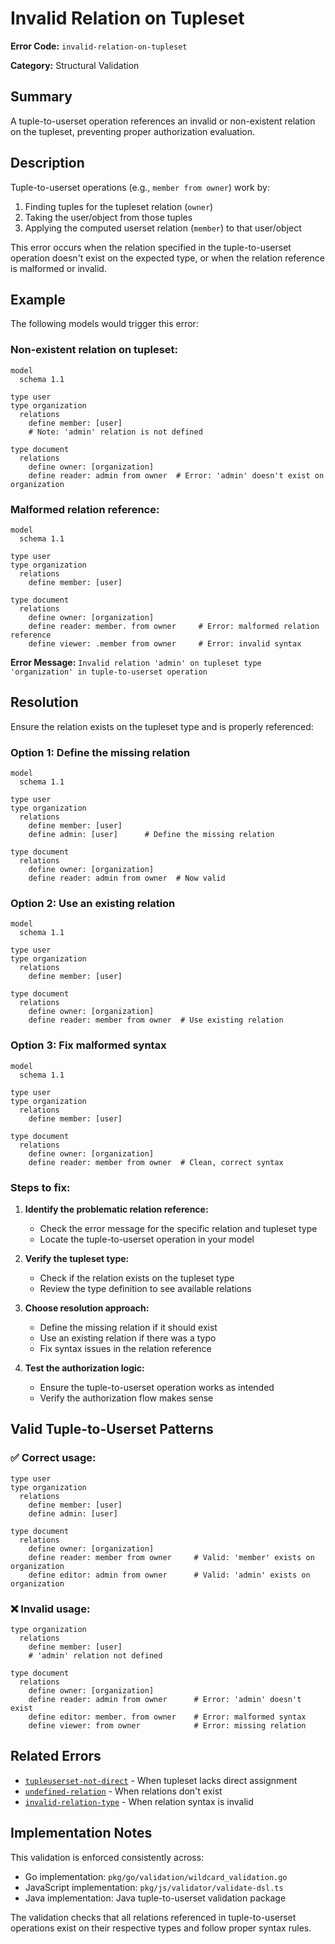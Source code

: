 # Invalid Relation on Tupleset

**Error Code:** `invalid-relation-on-tupleset`

**Category:** Structural Validation

## Summary

A tuple-to-userset operation references an invalid or non-existent relation on the tupleset, preventing proper authorization evaluation.

## Description

Tuple-to-userset operations (e.g., `member from owner`) work by:
1. Finding tuples for the tupleset relation (`owner`)
2. Taking the user/object from those tuples  
3. Applying the computed userset relation (`member`) to that user/object

This error occurs when the relation specified in the tuple-to-userset operation doesn't exist on the expected type, or when the relation reference is malformed or invalid.

## Example

The following models would trigger this error:

### Non-existent relation on tupleset:
```
model
  schema 1.1

type user
type organization
  relations
    define member: [user]
    # Note: 'admin' relation is not defined

type document
  relations
    define owner: [organization]
    define reader: admin from owner  # Error: 'admin' doesn't exist on organization
```

### Malformed relation reference:
```
model
  schema 1.1

type user
type organization
  relations
    define member: [user]

type document
  relations
    define owner: [organization]
    define reader: member. from owner     # Error: malformed relation reference
    define viewer: .member from owner     # Error: invalid syntax
```

**Error Message:** `Invalid relation 'admin' on tupleset type 'organization' in tuple-to-userset operation`

## Resolution

Ensure the relation exists on the tupleset type and is properly referenced:

### Option 1: Define the missing relation

```
model
  schema 1.1

type user
type organization
  relations
    define member: [user]
    define admin: [user]      # Define the missing relation

type document
  relations
    define owner: [organization]
    define reader: admin from owner  # Now valid
```

### Option 2: Use an existing relation

```
model
  schema 1.1

type user
type organization
  relations
    define member: [user]

type document
  relations
    define owner: [organization]
    define reader: member from owner  # Use existing relation
```

### Option 3: Fix malformed syntax

```
model
  schema 1.1

type user
type organization
  relations
    define member: [user]

type document
  relations
    define owner: [organization]
    define reader: member from owner  # Clean, correct syntax
```

### Steps to fix:

1. **Identify the problematic relation reference:**
   - Check the error message for the specific relation and tupleset type
   - Locate the tuple-to-userset operation in your model

2. **Verify the tupleset type:**
   - Check if the relation exists on the tupleset type
   - Review the type definition to see available relations

3. **Choose resolution approach:**
   - Define the missing relation if it should exist
   - Use an existing relation if there was a typo
   - Fix syntax issues in the relation reference

4. **Test the authorization logic:**
   - Ensure the tuple-to-userset operation works as intended
   - Verify the authorization flow makes sense

## Valid Tuple-to-Userset Patterns

### ✅ Correct usage:
```
type user
type organization
  relations
    define member: [user]
    define admin: [user]

type document
  relations
    define owner: [organization]
    define reader: member from owner     # Valid: 'member' exists on organization
    define editor: admin from owner      # Valid: 'admin' exists on organization
```

### ❌ Invalid usage:
```
type organization
  relations
    define member: [user]
    # 'admin' relation not defined

type document
  relations
    define owner: [organization]
    define reader: admin from owner      # Error: 'admin' doesn't exist
    define editor: member. from owner    # Error: malformed syntax
    define viewer: from owner            # Error: missing relation
```

## Related Errors

- [`tupleuserset-not-direct`](./tupleuserset-not-direct.md) - When tupleset lacks direct assignment
- [`undefined-relation`](./undefined-relation.md) - When relations don't exist
- [`invalid-relation-type`](./invalid-relation-type.md) - When relation syntax is invalid

## Implementation Notes

This validation is enforced consistently across:
- Go implementation: `pkg/go/validation/wildcard_validation.go`
- JavaScript implementation: `pkg/js/validator/validate-dsl.ts`
- Java implementation: Java tuple-to-userset validation package

The validation checks that all relations referenced in tuple-to-userset operations exist on their respective types and follow proper syntax rules.
